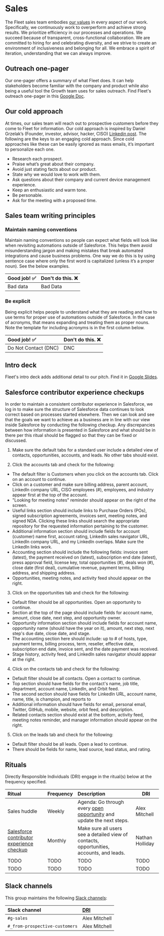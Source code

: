 # Sales

The Fleet sales team embodies [our values](https://fleetdm.com/handbook/company#values) in every aspect of our work. Specifically, we continuously work to overperform and achieve strong results. We prioritize efficiency in our processes and operations. We succeed because of transparent, cross-functional collaboration. We are committed to hiring for and celebrating diversity, and we strive to create an environment of inclusiveness and belonging for all. We embrace a spirit of iteration, understanding that we can always improve.

## Outreach one-pager

Our one-pager offers a summary of what Fleet does. It can help stakeholders become familiar with the company and product while also being a useful tool the Growth team uses for sales outreach. Find Fleet's outreach one-pager in this [Google Doc](https://drive.google.com/file/d/1CVbMCZPjOPcp5xEd2PPWRs1ySv5e1tIF/view?usp=sharing).

## Our cold approach

At times, our sales team will reach out to prospective customers before they come to Fleet for information. Our cold approach is inspired by Daniel Grzelak’s (Founder, investor, advisor, hacker, CISO) [Linkedin post](https://www.linkedin.com/posts/danielgrzelak_if-you-are-going-to-do-a-cold-approach-be-activity-6940518616459022336-iYE7?utm_source=linkedin_share&utm_medium=ios_app). The following are the keys to an engaging cold approach. Since cold approaches like these can be easily ignored as mass emails, it’s important to personalize each one. 

- Research each prospect.
- Praise what’s great about their company.
- Avoid just stating facts about our product.
- State why we would love to work with them.
- Ask questions about their company and current device management experience.
- Keep an enthusiastic and warm tone.
- Be personable.
- Ask for the meeting with a proposed time.

## Sales team writing principles

### Maintain naming conventions

Maintain naming conventions so people can expect what fields will look like when revisiting automations outside of Salesforce. This helps them avoid misunderstanding jargon and making mistakes that break automated integrations and cause business problems. One way we do this is by using sentence case where only the first word is capitalized (unless it’s a proper noun). See the below examples.

| Good job! ✅          | Don't do this. ❌    |
|:----------------------|:---------------------|
| Bad data              | Bad Data

### Be explicit

Being explicit helps people to understand what they are reading and how to use terms for proper use of automations outside of Salesforce. In the case of acronyms, that means expanding and treating them as proper nouns. Note the template for including acronyms is in the first column below.

| Good job! ✅          | Don't do this. ❌    |
|:----------------------|:---------------------|
| Do Not Contact (DNC)  | DNC

## Intro deck

Fleet's intro deck adds additional detail to our pitch. Find it in [Google Slides](https://docs.google.com/presentation/d/1sMCld6OPPG-LzJojmoSPxnOt17H-KYYfl5QFbBO29Fk/edit?usp=sharing).

## Salesforce contributor experience checkups

In order to maintain a consistent contributor experience in Salesforce, we log in to make sure the structure of Salesforce data continues to look correct based on processes started elsewhere. Then we can look and see that the goals we want to achieve as a business are in line with our view inside Salesforce by conducting the following checkup. Any discrepancies between how information is presented in Salesforce and what should be in there per this ritual should be flagged so that they can be fixed or discussed.

1. Make sure the default tabs for a standard user include a detailed view of contacts, opportunities, accounts, and leads. No other tabs should exist.

2. Click the accounts tab and check for the following: 

* The default filter is Customers when you click on the accounts tab. Click on an account to continue.
* Click on a customer and make sure billing address, parent account, LinkedIn company URL, CISO employees (#), employees, and industry appear first at the top of the account.
* "Looking for meeting notes" reminder should appear on the right of the screen.  
* Useful links section should include links to Purchase Orders (POs), signed subscription agreements, invoices sent, meeting notes, and signed NDA. Clicking these links should search the appropriate repository for the requested information pertaining to the customer.
* Additional information section should include fields for account (customer) name first, account rating, LinkedIn sales navigator URL, LinkedIn company URL, and my LinkedIn overlaps. Make sure the LinkedIn links work.
* Accounting section should include the following fields: invoice sent (latest), the payment received on (latest), subscription end date (latest), press approval field, license key, total opportunities (#), deals won (#), close date (first deal), cumulative revenue, payment terms, billing address, and shipping address. 
* Opportunities, meeting notes, and activity feed should appear on the right.  

3. Click on the opportunities tab and check for the following:

* Default filter should be all opportunities. Open an opportunity to continue.
* Section at the top of the page should include fields for account name, amount, close date, next step, and opportunity owner.
* Opportunity information section should include fields for account name, opportunity name (should have the year on it), amount, next step, next step's due date, close date, and stage.
* The accounting section here should include: up to # of hosts, type, payment terms, billing process, term, reseller, effective date, subscription end date, invoice sent, and the date payment was received.
* Stage history, activity feed, and LinkedIn sales navigator should appear at the right.  

4. Click on the contacts tab and check for the following:

* Default filter should be all contacts. Open a contact to continue.
* Top section should have fields for the contact's name, job title, department, account name, LinkedIn, and Orbit feed. 
* The second section should have fields for LinkedIn URL, account name, name, title, is champion, and reports to
* Additional information should have fields for email, personal email, Twitter, GitHub, mobile, website, orbit feed, and description.
* Related contacts section should exist at the bottom, activity feed, meeting notes reminder, and manager information should appear on the right. 

5. Click on the leads tab and check for the following:

* Default filter should be all leads. Open a lead to continue.
* There should be fields for name, lead source, lead status, and rating.

## Rituals

Directly Responsible Individuals (DRI) engage in the ritual(s) below at the frequency specified.

| Ritual                       | Frequency                | Description                                         | DRI               |
|:-----------------------------|:-----------------------------|:----------------------------------------------------|-------------------|
| Sales huddle | Weekly | Agenda: Go through every [open opportunity](https://fleetdm.lightning.force.com/lightning/o/Opportunity/list?filterName=00B4x00000CTHZIEA5) and update the next steps. | Alex Mitchell
[Salesforce contributor experience checkup](./sales.md#salesforcecontributorexperiencecheckups)| Monthly | Make sure all users see a detailed view of contacts, opportunities, accounts, and leads. | Nathan Holliday |
| TODO  | TODO | TODO | TODO 
| TODO  | TODO | TODO | TODO 

## Slack channels

This group maintains the following [Slack channels](https://fleetdm.com/handbook/company#group-slack-channels):

| Slack channel                       | [DRI](https://fleetdm.com/handbook/company#group-slack-channels)    |
|:------------------------------------|:--------------------------------------------------------------------|
| `#g-sales`                     | Alex Mitchell
| `#_from-prospective-customers` | Alex Mitchell




<meta name="maintainedBy" value="alexmitchelliii">
<meta name="title" value="🤝 Sales">
